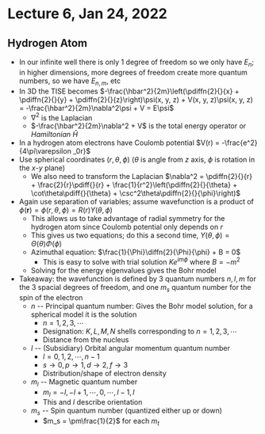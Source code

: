 # Lecture 6, Jan 24, 2022

## Hydrogen Atom

* In our infinite well there is only 1 degree of freedom so we only have $E_n$; in higher dimensions, more degrees of freedom create more quantum numbers, so we have $E_{n,m}$, etc
* In 3D the TISE becomes $-\frac{\hbar^2}{2m}\left(\pdiffn{2}{}{x} + \pdiffn{2}{}{y} + \pdiffn{2}{}{z}\right)\psi(x, y, z) + V(x, y, z)\psi(x, y, z) = -\frac{\hbar^2}{2m}\nabla^2\psi + V = E\psi$
	* $\nabla^2$ is the Laplacian
	* $-\frac{\hbar^2}{2m}\nabla^2 + V$ is the total energy operator or *Hamiltonian* $\hat{H}$
* In a hydrogen atom electrons have Coulomb potential $V(r) = -\frac{e^2}{4\pi\varepsilon _0r}$
* Use spherical coordinates $(r, \theta, \phi)$ ($\theta$ is angle from $z$ axis, $\phi$ is rotation in the $x$-$y$ plane)
	* We also need to transform the Laplacian $\nabla^2 = \pdiffn{2}{}{r} + \frac{2}{r}\pdiff{}{r} + \frac{1}{r^2}\left(\pdiffn{2}{}{\theta} + \cot\theta\pdiff{}{\theta} + \csc^2\theta\pdiffn{2}{}{\phi}\right)$
* Again use separation of variables; assume wavefunction is a product of $\phi(\bm r) = \phi(r, \theta, \phi) = R(r)Y(\theta, \phi)$
	* This allows us to take advantage of radial symmetry for the hydrogen atom since Coulomb potential only depends on $r$
	* This gives us two equations; do this a second time, $Y(\theta, \phi) = \Theta(\theta)\Phi(\phi)$
	* Azimuthal equation: $\frac{1}{\Phi}\diffn{2}{\Phi}{\phi} + B = 0$
		* This is easy to solve with trial solution $Ke^{im\phi}$ where $B = -m^2$
	* Solving for the energy eigenvalues gives the Bohr model
* Takeaway: the wavefunction is defined by 3 quantum numbers $n, l, m$ for the 3 spacial degrees of freedom, and one $m_s$ quantum number for the spin of the electron
	* $n$ -- Principal quantum number: Gives the Bohr model solution, for a spherical model it is the solution
		* $n = 1, 2, 3, \cdots$
		* Designation: $K, L, M, N$ shells corresponding to $n = 1, 2, 3, \cdots$
		* Distance from the nucleus
	* $l$ -- (Subsidiary) Orbital angular momentum quantum number
		* $l = 0, 1, 2, \cdots, n - 1$
		* $s \to 0, p \to 1, d \to 2, f \to 3$
		* Distribution/shape of electron density
	* $m_l$ -- Magnetic quantum number
		* $m_l = -l, -l + 1, \cdots, 0, \cdots, l - 1, l$
		* This and $l$ describe orientation
	* $m_s$ -- Spin quantum number (quantized either up or down)
		* $m_s = \pm\frac{1}{2}$ for each $m_t$

